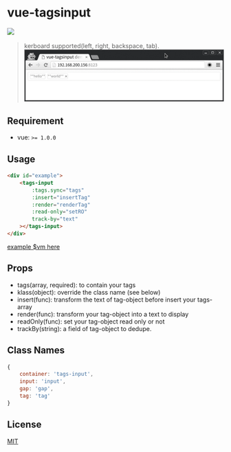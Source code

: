 # vue-tagsinput
[![][npm-image]][npm-url]

[npm-image]: https://img.shields.io/npm/v/vue-tagsinput.svg
[npm-url]: https://npmjs.org/package/vue-tagsinput

>kerboard supported(left, right, backspace, tab).
![](anim.gif)

## Requirement
- vue: `>= 1.0.0`

## Usage
```html
<div id="example">
    <tags-input
        :tags.sync="tags"
        :insert="insertTag"
        :render="renderTag"
        :read-only="setRO"
        track-by="text"
    ></tags-input>
</div>
```
[example $vm here](src/example.js)

## Props
- tags(array, required): to contain your tags
- klass(object): override the class name (see below)
- insert(func): transform the text of tag-object before insert your tags-array
- render(func): transform your tag-object into a text to display
- readOnly(func): set your tag-object read only or not
- trackBy(string): a field of tag-object to dedupe.

## Class Names
```javascript
{
    container: 'tags-input',
    input: 'input',
    gap: 'gap',
    tag: 'tag'
}
```

## License

[MIT](LICENSE)